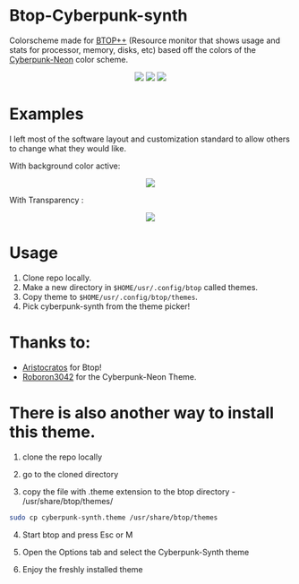 # Btop-Cyberpunk-synth
Colorscheme made for [BTOP++](https://github.com/aristocratos/btop) (Resource monitor that shows usage and stats for processor, memory, disks, etc) based off the colors of the [Cyberpunk-Neon](https://github.com/Roboron3042/Cyberpunk-Neon) color scheme.


<p align="center">
    <a href="https://github.com/Umbragloom/Btop-Cyberpunk-synth/stargazers"><img src="https://img.shields.io/github/stars/Umbragloom/Btop-Cyberpunk-synth?colorA=363a4f&colorB=b7bdf8&style=for-the-badge"></a>
    <a href="https://github.com/Umbragloom/Btop-Cyberpunk-synth/issues"><img src="https://img.shields.io/github/issues/Umbragloom/Btop-Cyberpunk-synth?colorA=363a4f&colorB=f5a97f&style=for-the-badge"></a>
    <a href="https://github.com/Umbragloom/Btop-Cyberpunk-synth/contributors"><img src="https://img.shields.io/github/contributors/Umbragloom/Btop-Cyberpunk-synth?colorA=363a4f&colorB=a6da95&style=for-the-badge"></a>
</p>

# Examples
I left most of the software layout and customization standard to allow others to change what they would like. 

With background color active:

<p align="center">
<img src="https://raw.githubusercontent.com/Umbragloom/Btop-Cyberpunk-synth/main/assets/Cyberpunk_Theme_Full_Background.png"/>
</p>

With Transparency :

<p align="center">
<img src="https://raw.githubusercontent.com/Umbragloom/Btop-Cyberpunk-synth/main/assets/Cyberpunk_Theme_Transparent_Background.png"/>
</p>

# Usage

1. Clone repo locally.
2. Make a new directory in `$HOME/usr/.config/btop` called themes.
3. Copy theme to `$HOME/usr/.config/btop/themes`.
4. Pick cyberpunk-synth from the theme picker!

# Thanks to:
- [Aristocratos](https://github.com/aristocratos) for Btop!
- [Roboron3042](https://github.com/Roboron3042) for the Cyberpunk-Neon Theme. 

# There is also another way to install this theme.

1. clone the repo locally

2. go to the cloned directory

3. copy the file with .theme extension to the btop directory - /usr/share/btop/themes/ 

```bash
sudo cp cyberpunk-synth.theme /usr/share/btop/themes
```
4. Start btop and press Esc or M 

5. Open the Options tab and select the Cyberpunk-Synth theme

6. Enjoy the freshly installed theme